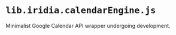 #	`lib.iridia.calendarEngine.js`

Minimalist Google Calendar API wrapper undergoing development.




